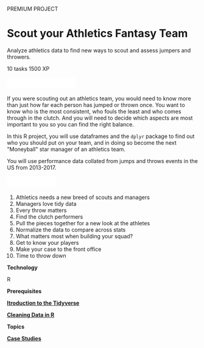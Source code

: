 PREMIUM PROJECT
# Scout your Athletics Fantasy Team

Analyze athletics data to find new ways to scout and assess jumpers and throwers.

10 tasks
1500 XP

<img src="style-project-description.svg" width="180" height="30" alt="css-in-readme">

If you were scouting out an athletics team, you would need to know more than just how far each person has jumped or thrown once. You want to know who is the most consistent, who fouls the least and who comes through in the clutch. And you will need to decide which aspects are most important to you so you can find the right balance.

In this R project, you will use dataframes and the `dplyr` package to find out who you should put on your team, and in doing so become the next "Moneyball" star manager of an athletics team.

You will use performance data collated from jumps and throws events in the US from 2013-2017.

<img src="style-project-tasks.svg" width="130" height="30" alt="css-in-readme">

1. Athletics needs a new breed of scouts and managers
2. Managers love tidy data
3. Every throw matters
4. Find the clutch performers
5. Pull the pieces together for a new look at the athletes
6. Normalize the data to compare across stats
7. What matters most when building your squad?
8. Get to know your players
9. Make your case to the front office
10. Time to throw down

**Technology**

R

**Prerequisites**

[**Itroduction to the Tidyverse**](https://github.com/Torregu/DataCamp/tree/main/Courses/Programming/R/Introduction%20to%20the%20Tidyverse)

[**Cleaning Data in R**](https://github.com/Torregu/DataCamp/tree/main/Courses/Importing%20&%20Cleaning%20Data/R/Cleaning%20Data%20in%20R)

**Topics**

[**Case Studies**](https://github.com/Torregu/DataCamp/tree/main/Projects/Case%20Studies/R)
